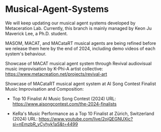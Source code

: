 # Musical-Agent-Systems
We will keep updating our musical agent systems developed by Metaceration Lab. Currently, this branch is mainly managed by Keon Ju Maverick Lee, a Ph.D. student.

MASOM, MACAT, and MACataRT musical agents are being refined before we release them here by the end of 2024, including demo videos of each system's behaviour.

Showcase of MACAT musical agent system through Revival audiovisual music improvisation by K-Phi-A artist collective:
https://www.metacreation.net/projects/revival-art 

Showcase of MACataRT musical agent system at AI Song Contest Finalist Music Improvisation and Composition:
- Top 10 Finalist AI Music Song Contest (2024) URL: https://www.aisongcontest.com/the-2024-finalists

- KeRa's Music Performance as a Top 10 Finalist at Zürich, Switzerland (2024) URL: https://www.youtube.com/live/2ojQEGNUXic?si=nEmzbR_yCyhyk1aS&t=4499
